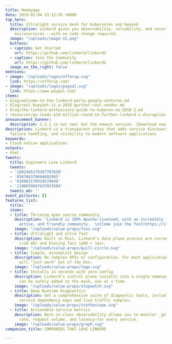 ```yaml
---
title: Homepage
date: 2019-02-04 13:12:35 +0000
top_hero:
  title: Ultralight service mesh for Kubernetes and beyond
  description: Linkerd gives you observability, reliability, and security for your
    microservices — with no code change required.
  image: "/uploads/image-15.png"
  buttons:
  - caption: Get Started
    url: https://github.com/linkerd/linkerd2
  - caption: Join the Community
    url: https://github.com/linkerd/linkerd2
  image_on_the_right: false
mentions:
- image: "/uploads/logos/offerup.svg"
  link: https://offerup.com/
- image: "/uploads/logos/paypal.svg"
  link: https://www.paypal.com/
items:
- blog/welcome-to-the-linkerd-party-google-ventures.md
- blog/cool-buoyant-is-a-2018-gartner-cool-vendor.md
- blog/the-linkerd-enthusiasts-guide-to-kubecon-na-2018-2.md
- resources/gv-leads-$10-million-round-to-further-linkerd-s-disruption.md
announcement_banner:
  description: 2.2.1 is out now! Get the newest version. [Download now >](https://github.com/linkerd/linkerd2/releases/)
description: Linkerd is a transparent proxy that adds service discovery, routing,
  failure handling, and visibility to modern software applications
keywords:
- cloud native applications
outputs:
- html
tweets:
  title: Engineers Love Linkerd
  tweets:
  - '1092445179397787650'
  - '856766379604692993'
  - '938963170919579648'
  - '1100659697625923584'
  tweets_md: ''
event_pictures: []
features_list:
  title: ''
  items:
  - title: Thriving open source community
    description: "Linkerd is 100% Apache-licensed, with an incredibly fast-growing,
      active, and friendly community.  \n[Come join the fun](https://slack.linkerd.io/)!"
    image: "/uploads/value-props/foss.svg"
  - title: Ultralight and ultra fast
    description: Built in Rust, Linkerd's data plane proxies are incredibly small
      (<10 mb) and blazing fast (p99 < 1ms).
    image: "/uploads/value-props/quill-circle.svg"
  - title: Simple, minimalist design
    description: No complex APIs or configuration. For most applications, Linkerd
      will "just work" out of the box.
    image: "/uploads/value-props/lego.svg"
  - title: Installs in seconds with zero config
    description: Linkerd's control plane installs into a single namespace, and services
      can be safely added to the mesh, one at a time.
    image: "/uploads/value-props/stopwatch.svg"
  - title: Deep Runtime Diagnostics
    description: Get a comprehensive suite of diagnostic tools, including automatic
      service dependency maps and live traffic samples.
    image: "/uploads/value-props/stethoscope.svg"
  - title: Actionable service metrics
    description: Best-in-class observability allows you to monitor _golden metrics_—success
      rate, request volume, and latency—for every service.
    image: "/uploads/value-props/graph.svg"
companies_title: COMPANIES THAT LOVE LINKERD

---
```

